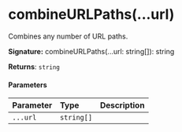 # combineURLPaths(...url)

Combines any number of URL paths.

**Signature:** combineURLPaths(...url: string[]): string

**Returns**: `string`



#### Parameters


| Parameter	   | Type    | Description |
|:-------------|:---------------|:------------|
| `...url`    | `string[]` |  |


